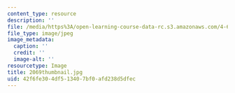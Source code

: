 ```yaml
---
content_type: resource
description: ''
file: /media/https%3A/open-learning-course-data-rc.s3.amazonaws.com/4-614-religious-architecture-and-islamic-cultures-fall-2002/42f6fe304df513407bf0afd238d5dfec_2069thumbnail.jpg
file_type: image/jpeg
image_metadata:
  caption: ''
  credit: ''
  image-alt: ''
resourcetype: Image
title: 2069thumbnail.jpg
uid: 42f6fe30-4df5-1340-7bf0-afd238d5dfec
---
```

